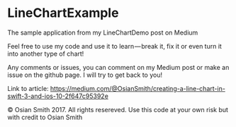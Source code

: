 # LineChartExample
The sample application from my LineChartDemo post on Medium

Feel free to use my code and use it to learn — break it, fix it or even turn it into another type of chart! 

Any comments or issues, you can comment on my Medium post or make an issue on the github page. I will try to get back to you!

Link to article: 
https://medium.com/@OsianSmith/creating-a-line-chart-in-swift-3-and-ios-10-2f647c95392e

© Osian Smith 2017. All rights resereved. Use this code  at your own risk but with credit to Osian Smith 
